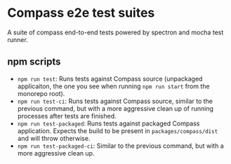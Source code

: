 # Compass e2e test suites

A suite of compass end-to-end tests powered by spectron and mocha test runner.

## npm scripts

- `npm run test`: Runs tests against Compass source (unpackaged applicaiton, the one you see when running `npm run start` from the monorepo root).
- `npm run test-ci`: Runs tests against Compass source, similar to the previous command, but with a more aggressive clean up of running processes after tests are finished.
- `npm run test-packaged`: Runs tests against packaged Compass application. Expects the build to be present in `packages/compass/dist` and will throw otherwise.
- `npm run test-packaged-ci`: Similar to the previous command, but with a more aggressive clean up.
